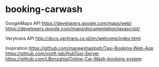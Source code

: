 # booking-carwash

GoogleMaps API
https://developers.google.com/maps/web/
https://developers.google.com/maps/documentation/javascript/

Verytrans API
http://docs.veritrans.co.id/en/welcome/index.html

Inspiration
https://github.com/maneeshasingh/Taxi-Booking-Web-App
https://github.com/vsoft-lab/HubTaxi-Server
https://github.com/LBenzahia/Online-Car-Wash-booking-system
